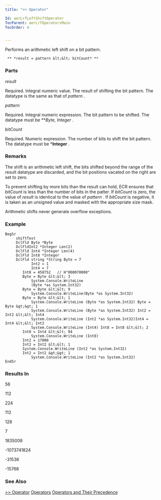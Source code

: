 ```yaml
---
title: "<< Operator"

Id: aerLrfLeftShiftOperator
TocParent: aerLrfOperatorsMain
TocOrder: 4


---
```


Performs an arithmetic left shift on a bit pattern.

```
 ** *result = pattern &lt;&lt; bitCount* ** 
```

### Parts

*result* 

Required. Integral numeric value. The result of shifting the bit pattern. The
                datatype is the same as that of *pattern* .


*pattern* 

Required.  Integral numeric expression.  The bit pattern to be 	shifted.  The datatype must be ***Byte, *Integer** .


*bitCount* 

Required. Numeric expression. The number of bits to shift the bit pattern. The datatype must be ***Integer** .


### Remarks
The shift is an arithmetic left shift, the bits shifted beyond the range of the result datatype are discarded, and the bit positions vacated on the right are set to zero. 

To prevent shifting by more bits than the result can hold, ECR ensures that *bitCount* is less than the number of bits in the patter. If *bitCount* is zero, the value of *result* is identical to the value of *pattern* . If *bitCount* is negative, it is taken as an unsigned value and masked with the appropriate size mask. 

Arithmetic shifts never generate overflow exceptions.

### Example

```
BegSr
     shiftTest
     DclFld Byte *Byte        
     DclFldInt2 *Integer Len(2)
     DclFld Int4 *Integer Len(4)
     DclFld Int8 *Integer  
     DclFld string *String Byte = 7 
    		Int2 = 1 
    		Int4 = 7 
  		Int8 = 458752   // H"000070000" 
  		Byte = Byte &lt;&lt; 3 
  			System.Console.WriteLine
  			(Byte *as System.Int32) 
  		Byte = Byte &lt;&lt; 9             
 			System.Console.WriteLine(Byte *as System.Int32)
 		Byte = Byte &lt;&lt; 1 
  			System.Console.WriteLine (Byte *as System.Int32) Byte = Byte &gt;&gt; 1 
			System.Console.WriteLine (Byte *as System.Int32) Int2 = Int2 &lt;&lt; Int4               
 			System.Console.WriteLine (Int2 *as System.Int32)Int4 = Int4 &lt;&lt; Int2 
			System.Console.WriteLine (Int4) Int8 = Int8 &lt;&lt; 2
		Int8 = Int4 &lt;&lt; 94 
			System.Console.WriteLine (Int8) 
		Int2 = 17000 
		Int2 = Int2 &lt;&lt; 1 
		System.Console.WriteLine (Int2 *as System.Int32) 
		Int2 = Int2 &gt;&gt; 1
			System.Console.WriteLine (Int2 *as System.Int32)
EndSr 
```

### Results In
56 

112 

224 

112 

128 

7 

1835008 

-1073741824 

-31536 

-15768 

### See Also
[&gt;&gt; Operator](aerLrfRightShiftOperator.html)
[Operators](aerLrfOperatorsMain.html)
[Operators and Their Precedence](Expression_Operators_and_their_Precedence.html) 
